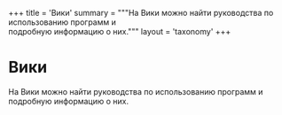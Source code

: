 +++
title = 'Вики'
summary = """На Вики можно найти руководства по использованию программ и \
подробную информацию о них."""
layout = 'taxonomy'
+++
# Вики

На Вики можно найти руководства по использованию программ и подробную информацию
о них.
